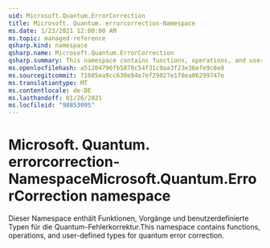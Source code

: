 ```yaml
---
uid: Microsoft.Quantum.ErrorCorrection
title: Microsoft. Quantum. errorcorrection-Namespace
ms.date: 1/23/2021 12:00:00 AM
ms.topic: managed-reference
qsharp.kind: namespace
qsharp.name: Microsoft.Quantum.ErrorCorrection
qsharp.summary: This namespace contains functions, operations, and user-defined types for quantum error correction.
ms.openlocfilehash: a51204796fb5878c54f31c9aa3f23e36efe9c8e8
ms.sourcegitcommit: 71605ea9cc630e84e7ef29027e1f0ea06299747e
ms.translationtype: MT
ms.contentlocale: de-DE
ms.lasthandoff: 01/26/2021
ms.locfileid: "98853095"
---
```

# <a name="microsoftquantumerrorcorrection-namespace"></a><span data-ttu-id="0e741-102">Microsoft. Quantum. errorcorrection-Namespace</span><span class="sxs-lookup"><span data-stu-id="0e741-102">Microsoft.Quantum.ErrorCorrection namespace</span></span>

<span data-ttu-id="0e741-103">Dieser Namespace enthält Funktionen, Vorgänge und benutzerdefinierte Typen für die Quantum-Fehlerkorrektur.</span><span class="sxs-lookup"><span data-stu-id="0e741-103">This namespace contains functions, operations, and user-defined types for quantum error correction.</span></span>

